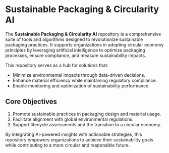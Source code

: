 # Sustainable Packaging & Circularity AI

The **Sustainable Packaging & Circularity AI** repository is a comprehensive suite of tools and algorithms designed to revolutionize sustainable packaging practices. It supports organizations in adopting circular economy principles by leveraging artificial intelligence to optimize packaging processes, ensure compliance, and measure sustainability impacts.

This repository serves as a hub for solutions that:
- Minimize environmental impacts through data-driven decisions.
- Enhance material efficiency while maintaining regulatory compliance.
- Enable monitoring and optimization of sustainability performance.

## Core Objectives
1. Promote sustainable practices in packaging design and material usage.
2. Facilitate alignment with global environmental regulations.
3. Support lifecycle assessments and the transition to a circular economy.

By integrating AI-powered insights with actionable strategies, this repository empowers organizations to achieve their sustainability goals while contributing to a more circular and responsible future.


